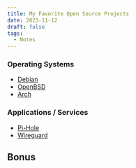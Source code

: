 ```yaml
---
title: My Favorite Open Source Projects
date: 2023-11-12
draft: false
tags:
  - Notes
---
```


### Operating Systems
* [Debian]()
* [OpenBSD]()
* [Arch]()

### Applications / Services

* [Pi-Hole](https://pi-hole.net/)
* [Wireguard](https://www.wireguard.com/)


## Bonus